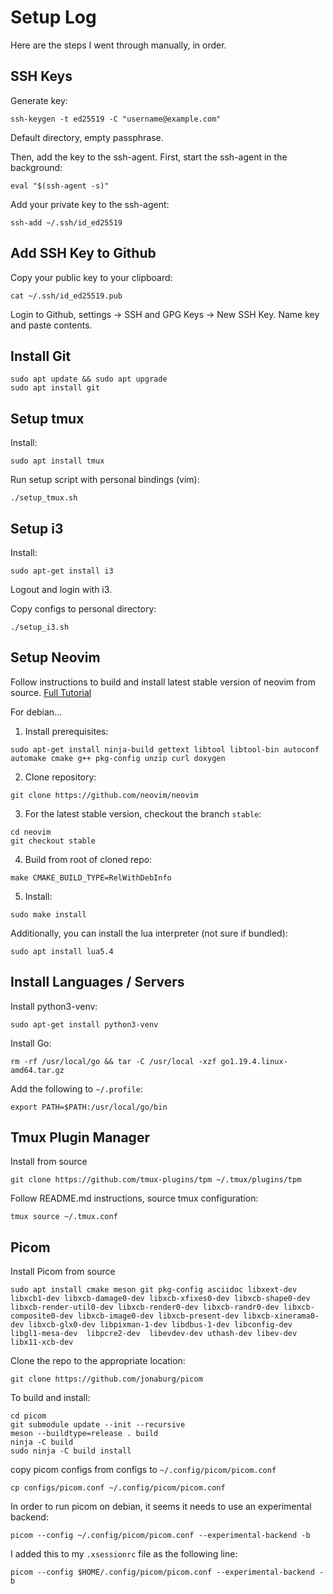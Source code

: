 # Setup Log

Here are the steps I went through manually, in order.

## SSH Keys

Generate key:

```
ssh-keygen -t ed25519 -C "username@example.com"
```

Default directory, empty passphrase.

Then, add the key to the ssh-agent.
First, start the ssh-agent in the background:
```
eval "$(ssh-agent -s)"
```

Add your private key to the ssh-agent:
```
ssh-add ~/.ssh/id_ed25519
```

## Add SSH Key to Github

Copy your public key to your clipboard:
```
cat ~/.ssh/id_ed25519.pub
```

Login to Github, settings -> SSH and GPG Keys -> New SSH Key.
Name key and paste contents.

## Install Git

```
sudo apt update && sudo apt upgrade
sudo apt install git
```

## Setup tmux

Install:
```
sudo apt install tmux
```

Run setup script with personal bindings (vim):
```
./setup_tmux.sh
```

## Setup i3

Install:
```
sudo apt-get install i3
```

Logout and login with i3.

Copy configs to personal directory:
```
./setup_i3.sh
```

## Setup Neovim

Follow instructions to build and install latest stable version of neovim from source.
[Full Tutorial](https://github.com/neovim/neovim/wiki/Building-Neovim)

For debian...

1. Install prerequisites:
```
sudo apt-get install ninja-build gettext libtool libtool-bin autoconf automake cmake g++ pkg-config unzip curl doxygen
```

2. Clone repository:
```
git clone https://github.com/neovim/neovim
```

3. For the latest stable version, checkout the branch `stable`:
```
cd neovim 
git checkout stable
```

4. Build from root of cloned repo:
```
make CMAKE_BUILD_TYPE=RelWithDebInfo
```

5. Install:
```
sudo make install
```

Additionally, you can install the lua interpreter (not sure if bundled):
```
sudo apt install lua5.4
```

## Install Languages / Servers

Install python3-venv:
```
sudo apt-get install python3-venv
```

Install Go:

```
rm -rf /usr/local/go && tar -C /usr/local -xzf go1.19.4.linux-amd64.tar.gz
```
Add the following to `~/.profile`:
```
export PATH=$PATH:/usr/local/go/bin
```

## Tmux Plugin Manager

Install from source
```
git clone https://github.com/tmux-plugins/tpm ~/.tmux/plugins/tpm
```

Follow README.md instructions, source tmux configuration:
```
tmux source ~/.tmux.conf
```

## Picom

Install Picom from source
```
sudo apt install cmake meson git pkg-config asciidoc libxext-dev libxcb1-dev libxcb-damage0-dev libxcb-xfixes0-dev libxcb-shape0-dev libxcb-render-util0-dev libxcb-render0-dev libxcb-randr0-dev libxcb-composite0-dev libxcb-image0-dev libxcb-present-dev libxcb-xinerama0-dev libxcb-glx0-dev libpixman-1-dev libdbus-1-dev libconfig-dev libgl1-mesa-dev  libpcre2-dev  libevdev-dev uthash-dev libev-dev libx11-xcb-dev
```
Clone the repo to the appropriate location:
```
git clone https://github.com/jonaburg/picom
```

To build and install:
```
cd picom
git submodule update --init --recursive
meson --buildtype=release . build
ninja -C build
sudo ninja -C build install
```

copy picom configs from configs to `~/.config/picom/picom.conf`

```
cp configs/picom.conf ~/.config/picom/picom.conf
```

In order to run picom on debian, it seems it needs to use an experimental backend:
```
picom --config ~/.config/picom/picom.conf --experimental-backend -b
```

I added this to my `.xsessionrc` file as the following line:
```
picom --config $HOME/.config/picom/picom.conf --experimental-backend -b
```
